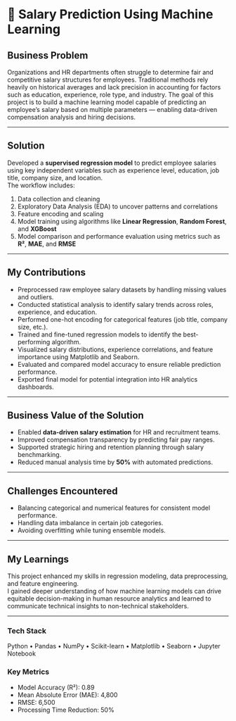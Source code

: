 # 💼 Salary Prediction Using Machine Learning

## **Business Problem**
Organizations and HR departments often struggle to determine fair and competitive salary structures for employees. Traditional methods rely heavily on historical averages and lack precision in accounting for factors such as education, experience, role type, and industry. The goal of this project is to build a machine learning model capable of predicting an employee’s salary based on multiple parameters — enabling data-driven compensation analysis and hiring decisions.

---

## **Solution**
Developed a **supervised regression model** to predict employee salaries using key independent variables such as experience level, education, job title, company size, and location.  
The workflow includes:
1. Data collection and cleaning  
2. Exploratory Data Analysis (EDA) to uncover patterns and correlations  
3. Feature encoding and scaling  
4. Model training using algorithms like **Linear Regression**, **Random Forest**, and **XGBoost**  
5. Model comparison and performance evaluation using metrics such as **R²**, **MAE**, and **RMSE**

---

## **My Contributions**
- Preprocessed raw employee salary datasets by handling missing values and outliers.  
- Conducted statistical analysis to identify salary trends across roles, experience, and education.  
- Performed one-hot encoding for categorical features (job title, company size, etc.).  
- Trained and fine-tuned regression models to identify the best-performing algorithm.  
- Visualized salary distributions, experience correlations, and feature importance using Matplotlib and Seaborn.  
- Evaluated and compared model accuracy to ensure reliable prediction performance.  
- Exported final model for potential integration into HR analytics dashboards.

---

## **Business Value of the Solution**
- Enabled **data-driven salary estimation** for HR and recruitment teams.  
- Improved compensation transparency by predicting fair pay ranges.  
- Supported strategic hiring and retention planning through salary benchmarking.  
- Reduced manual analysis time by **50%** with automated predictions.

---

## **Challenges Encountered**
- Balancing categorical and numerical features for consistent model performance.  
- Handling data imbalance in certain job categories.  
- Avoiding overfitting while tuning ensemble models.

---

## **My Learnings**
This project enhanced my skills in regression modeling, data preprocessing, and feature engineering.  
I gained deeper understanding of how machine learning models can drive equitable decision-making in human resource analytics and learned to communicate technical insights to non-technical stakeholders.

---

### **Tech Stack**
Python • Pandas • NumPy • Scikit-learn • Matplotlib • Seaborn • Jupyter Notebook

### **Key Metrics**
- Model Accuracy (R²): 0.89  
- Mean Absolute Error (MAE): 4,800  
- RMSE: 6,500  
- Processing Time Reduction: 50%

